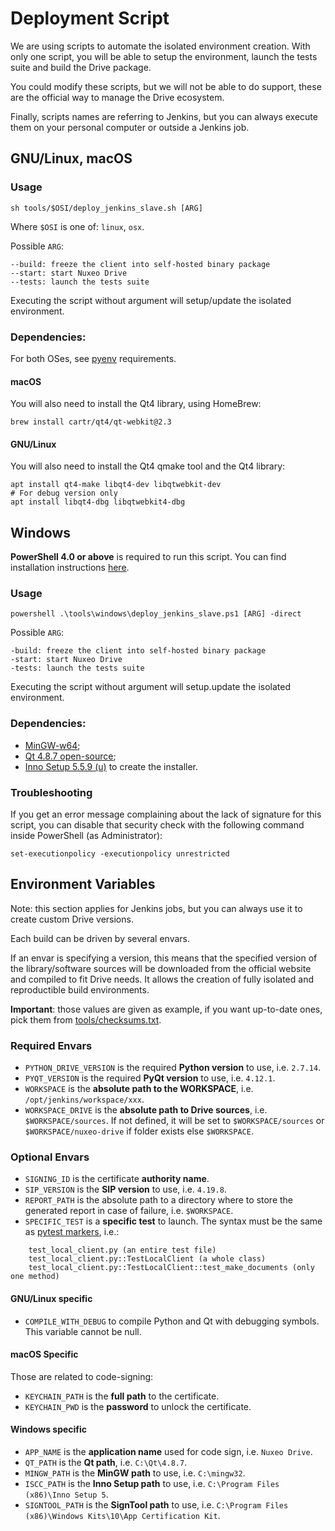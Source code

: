# Deployment Script

We are using scripts to automate the isolated environment creation. With only one script, you will be able to setup the environment, launch the tests suite and build the Drive package.

You could modify these scripts, but we will not be able to do support, these are the official way to manage the Drive ecosystem.

Finally, scripts names are referring to Jenkins, but you can always execute them on your personal computer or outside a Jenkins job.

## GNU/Linux, macOS

### Usage

    sh tools/$OSI/deploy_jenkins_slave.sh [ARG]

Where `$OSI` is one of: `linux`, `osx`.

Possible `ARG`:

    --build: freeze the client into self-hosted binary package
    --start: start Nuxeo Drive
    --tests: launch the tests suite

Executing the script without argument will setup/update the isolated environment.

### Dependencies:

For both OSes, see [pyenv](https://github.com/yyuu/pyenv/wiki/Common-build-problems#requirements) requirements.

#### macOS

You will also need to install the Qt4 library, using HomeBrew:

	brew install cartr/qt4/qt-webkit@2.3

#### GNU/Linux

You will also need to install the Qt4 qmake tool and the Qt4 library:

	apt install qt4-make libqt4-dev libqtwebkit-dev
	# For debug version only
	apt install libqt4-dbg libqtwebkit4-dbg

## Windows

**PowerShell 4.0 or above** is required to run this script. You can find installation instructions [here](https://docs.microsoft.com/en-us/powershell/scripting/setup/installing-windows-powershell).

### Usage

    powershell .\tools\windows\deploy_jenkins_slave.ps1 [ARG] -direct

Possible `ARG`:

    -build: freeze the client into self-hosted binary package
    -start: start Nuxeo Drive
    -tests: launch the tests suite

Executing the script without argument will setup.update the isolated environment.

### Dependencies:

- [MinGW-w64](https://sourceforge.net/projects/mingw-w64/files/Toolchains%20targetting%20Win32/Personal%20Builds/mingw-builds/4.8.2/threads-posix/dwarf/i686-4.8.2-release-posix-dwarf-rt_v3-rev3.7z/download);
- [Qt 4.8.7 open-source](https://download.qt.io/official_releases/qt/4.8/4.8.7/qt-opensource-windows-x86-mingw482-4.8.7.exe);
- [Inno Setup 5.5.9 (u)](http://www.jrsoftware.org/download.php/is-unicode.exe) to create the installer.

### Troubleshooting

If you get an error message complaining about the lack of signature for this script, you can disable that security check with the following command inside PowerShell (as Administrator):

	set-executionpolicy -executionpolicy unrestricted

## Environment Variables

Note: this section applies for Jenkins jobs, but you can always use it to create custom Drive versions.

Each build can be driven by several envars.

If an envar is specifying a version, this means that the specified version of the library/software sources will be downloaded from the official website and compiled to fit Drive needs. It allows the creation of fully isolated and reproductible build environments.

__Important__: those values are given as example, if you want up-to-date ones, pick them from [tools/checksums.txt](https://github.com/nuxeo/nuxeo-drive/blob/master/tools/checksums.txt).

### Required Envars

- `PYTHON_DRIVE_VERSION` is the required **Python version** to use, i.e. `2.7.14`.
- `PYQT_VERSION` is the required **PyQt version** to use, i.e. `4.12.1`.
- `WORKSPACE` is the **absolute path to the WORKSPACE**, i.e. `/opt/jenkins/workspace/xxx`.
- `WORKSPACE_DRIVE` is the **absolute path to Drive sources**, i.e. `$WORKSPACE/sources`. If not defined, it will be set to `$WORKSPACE/sources` or `$WORKSPACE/nuxeo-drive` if folder exists else `$WORKSPACE`.

### Optional Envars

- `SIGNING_ID` is the certificate **authority name**.
- `SIP_VERSION` is the **SIP version** to use, i.e. `4.19.8`.
- `REPORT_PATH` is the absolute path to a directory where to store the generated report in case of failure, i.e. `$WORKSPACE`.
- `SPECIFIC_TEST` is a **specific test** to launch. The syntax must be the same as [pytest markers](http://doc.pytest.org/en/latest/example/markers.html#selecting-tests-based-on-their-node-id), i.e.:
```
    test_local_client.py (an entire test file)
    test_local_client.py::TestLocalClient (a whole class)
    test_local_client.py::TestLocalClient::test_make_documents (only one method)
```

#### GNU/Linux specific

- `COMPILE_WITH_DEBUG` to compile Python and Qt with debugging symbols. This variable cannot be null.

#### macOS Specific

Those are related to code-signing:
- `KEYCHAIN_PATH` is the **full path** to the certificate.
- `KEYCHAIN_PWD` is the **password** to unlock the certificate.

#### Windows specific

- `APP_NAME` is the **application name** used for code sign, i.e. `Nuxeo Drive`.
- `QT_PATH` is the **Qt path**, i.e. `C:\Qt\4.8.7`.
- `MINGW_PATH` is the **MinGW path** to use, i.e. `C:\mingw32`.
- `ISCC_PATH` is the **Inno Setup path** to use, i.e. `C:\Program Files (x86)\Inno Setup 5`.
- `SIGNTOOL_PATH` is the **SignTool path** to use, i.e. `C:\Program Files (x86)\Windows Kits\10\App Certification Kit`.
